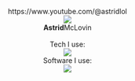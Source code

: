 


<p align="center">
https://www.youtube.com/@astridlol<br>
<img src="https://gitpfp.wav.blue/pfp?mag=1&name=Astrid&colour=bfghdk">
  <br><b>Astrid</b>McLovin<br><br>
  Tech I use: <br>
  <a href="https://skillicons.dev">
    <img src="https://skillicons.dev/icons?i=raspberrypi,py,swift,svg,stackoverflow,ps,azure" />
  </a><br>
  Software I use: <br>
  <a href="https://skillicons.dev">
    <img src="https://skillicons.dev/icons?i=twitter,instagram,discord,github,git,vscode" />
  </a>
 
</p>
